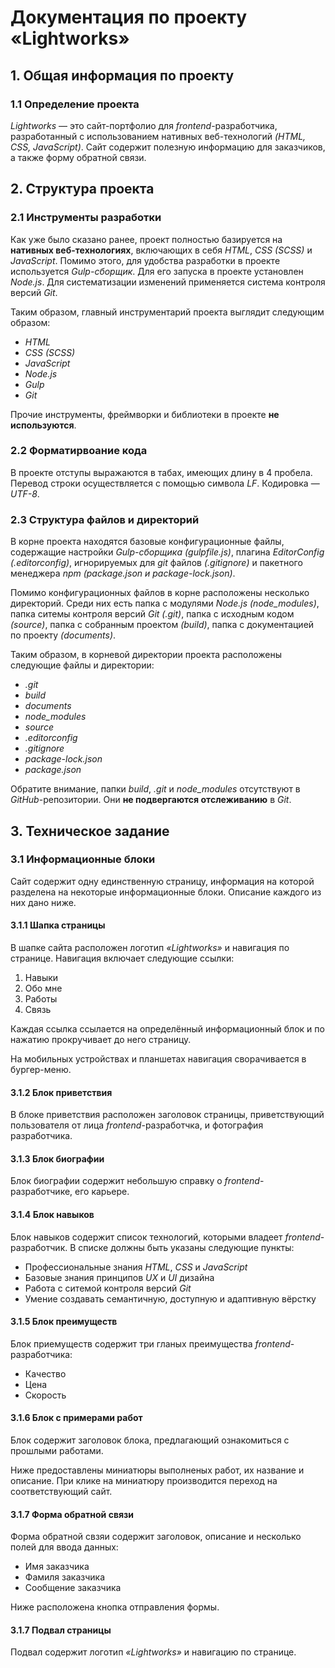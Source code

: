# Документация по проекту «Lightworks»

## 1. Общая информация по проекту

### 1.1 Определение проекта

*Lightworks* — это сайт-портфолио для *frontend*-разработчика, разработанный с использованием нативных веб-технологий *(HTML, CSS, JavaScript)*. Сайт содержит полезную информацию для заказчиков, а также форму обратной связи.


## 2. Структура проекта

### 2.1 Инструменты разработки

Как уже было сказано ранее, проект полностью базируется на **нативных веб-технологиях**, включающих в себя *HTML*, *CSS (SCSS)* и *JavaScript*. Помимо этого, для удобства разработки в проекте используется *Gulp-сборщик*. Для его запуска в проекте установлен *Node.js*. Для систематизации изменений применяется система контроля версий *Git*.

Таким образом, главный инструментарий проекта выглядит следующим образом:

* *HTML*
* *CSS (SCSS)*
* *JavaScript*
* *Node.js*
* *Gulp*
* *Git*

Прочие инструменты, фреймворки и библиотеки в проекте **не используются**.

### 2.2 Форматирвоание кода

В проекте отступы выражаются в табах, имеющих длину в 4 пробела. Перевод строки осуществляется с помощью символа *LF*. Кодировка — *UTF-8*.

### 2.3 Структура файлов и директорий

В корне проекта находятся базовые конфигурационные файлы, содержащие настройки *Gulp-сборщика* *(gulpfile.js)*, плагина *EditorConfig* *(.editorconfig)*, игнорируемых для *git* файлов *(.gitignore)* и пакетного менеджера *npm* *(package.json и package-lock.json)*.

Помимо конфигурационных файлов в корне расположены несколько директорий. Среди них есть папка с модулями *Node.js* *(node_modules)*, папка ситемы контроля версий *Git* *(.git)*, папка с исходным кодом *(source)*, папка с собранным проектом *(build)*, папка с документацией по проекту *(documents)*.

Таким образом, в корневой директории проекта расположены следующие файлы и директории:

* *.git*
* *build*
* *documents*
* *node_modules*
* *source*
* *.editorconfig*
* *.gitignore*
* *package-lock.json*
* *package.json*

Обратите внимание, папки *build*, *.git* и *node_modules* отсутствуют в *GitHub*-репозитории. Они **не подвергаются отслеживанию** в *Git*.

## 3. Техническое задание

### 3.1 Информационные блоки

Сайт содержит одну единственную страницу, информация на которой разделена на некоторые информационные блоки. Описание каждого из них дано ниже.

#### 3.1.1 Шапка страницы

В шапке сайта расположен логотип *«Lightworks»* и навигация по странице. Навигация включает следующие ссылки:

1. Навыки
2. Обо мне
3. Работы
4. Связь

Каждая ссылка ссылается на определённый информационный блок и по нажатию прокручивает до него страницу.

На мобильных устройствах и планшетах навигация сворачивается в бургер-меню.

#### 3.1.2 Блок приветствия

В блоке приветствия расположен заголовок страницы, приветствующий пользователя от лица *frontend*-разработчка, и фотография разработчика.

#### 3.1.3 Блок биографии

Блок биографии содержит небольшую справку о *frontend*-разработчике, его карьере.

#### 3.1.4 Блок навыков

Блок навыков содержит список технологий, которыми владеет *frontend*-разработчик. В списке должны быть указаны следующие пункты:

* Профессиональные знания *HTML*, *CSS* и *JavaScript*
* Базовые знания принципов *UX* и *UI* дизайна
* Работа с ситемой контроля версий *Git*
* Умение создавать семантичную, доступную и адаптивную вёрстку

#### 3.1.5 Блок преимуществ

Блок приемуществ содержит три гланых преимущества *frontend*-разработчика:

* Качество
* Цена
* Скорость

#### 3.1.6 Блок с примерами работ

Блок содержит заголовок блока, предлагающий ознакомиться с прошлыми работами.

Ниже предоставлены миниатюры выполненых работ, их название и описание. При клике на миниатюру производится переход на соответствующий сайт.

#### 3.1.7 Форма обратной связи

Форма обратной свзяи содержит заголовок, описание и несколько полей для ввода данных:

* Имя заказчика
* Фамиля заказчика
* Сообщение заказчика

Ниже расположена кнопка отправления формы.

#### 3.1.7 Подвал страницы

Подвал содержит логотип *«Lightworks»* и навигацию по странице.